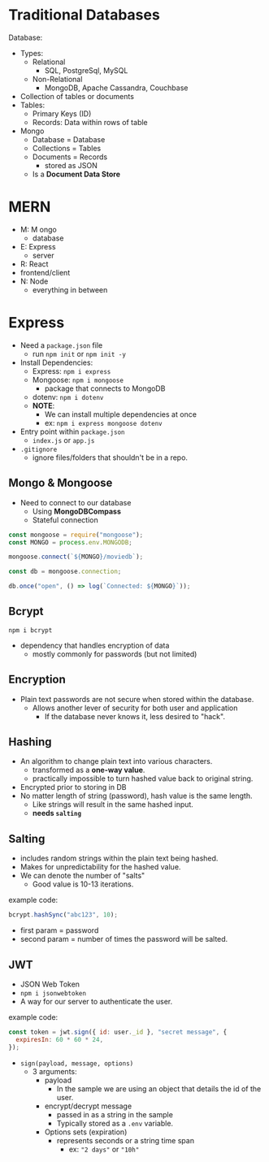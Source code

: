 # Traditional Databases

Database:

- Types:
  - Relational
    - SQL, PostgreSql, MySQL
  - Non-Relational
    - MongoDB, Apache Cassandra, Couchbase
- Collection of tables or documents
- Tables:
  - Primary Keys (ID)
  - Records: Data within rows of table
- Mongo
  - Database = Database
  - Collections = Tables
  - Documents = Records
    - stored as JSON
  - Is a **Document Data Store**

# MERN

- M: M ongo
  - database
- E: Express
  - server
- R: React
- frontend/client
- N: Node
  - everything in between

# Express

- Need a `package.json` file
  - run `npm init` or `npm init -y`
- Install Dependencies:
  - Express: `npm i express`
  - Mongoose: `npm i mongoose`
    - package that connects to MongoDB
  - dotenv: `npm i dotenv`
  - **NOTE**:
    - We can install multiple dependencies at once
    - ex: `npm i express mongoose dotenv`
- Entry point within `package.json`
  - `index.js` or `app.js`
- `.gitignore`
  - ignore files/folders that shouldn't be in a repo.

## Mongo & Mongoose

- Need to connect to our database
  - Using **MongoDBCompass**
  - Stateful connection

```js
const mongoose = require("mongoose");
const MONGO = process.env.MONGODB;

mongoose.connect(`${MONGO}/moviedb`);

const db = mongoose.connection;

db.once("open", () => log(`Connected: ${MONGO}`));
```

## Bcrypt

`npm i bcrypt`

- dependency that handles encryption of data
  - mostly commonly for passwords (but not limited)

## Encryption

- Plain text passwords are not secure when stored within the database.
  - Allows another lever of security for both user and application
    - If the database never knows it, less desired to "hack".

## Hashing

- An algorithm to change plain text into various characters.
  - transformed as a **one-way value**.
  - practically impossible to turn hashed value back to original string.
- Encrypted prior to storing in DB
- No matter length of string (password), hash value is the same length.
  - Like strings will result in the same hashed input.
  - **needs `salting`**

## Salting

- includes random strings within the plain text being hashed.
- Makes for unpredictability for the hashed value.
- We can denote the number of "salts"
  - Good value is 10-13 iterations.

example code:

```js
bcrypt.hashSync("abc123", 10);
```

- first param = password
- second param = number of times the password will be salted.

## JWT

- JSON Web Token
- `npm i jsonwebtoken`
- A way for our server to authenticate the user.

example code:

```js
const token = jwt.sign({ id: user._id }, "secret message", {
  expiresIn: 60 * 60 * 24,
});
```

- `sign(payload, message, options)`
  - 3 arguments:
    - payload
      - In the sample we are using an object that details the id of the user.
    - encrypt/decrypt message
      - passed in as a string in the sample
      - Typically stored as a `.env` variable.
    - Options sets (expiration)
      - represents seconds or a string time span
        - ex: `"2 days"` or `"10h"`
